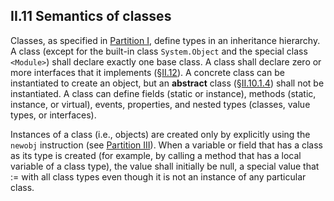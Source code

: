 ## II.11 Semantics of classes

Classes, as specified in [Partition I](#todo-missing-hyperlink), define types in an inheritance hierarchy. A class (except for the built-in class `System.Object` and the special class `<Module>`) shall declare exactly one base class. A class shall declare zero or more interfaces that it implements (§[II.12](ii.12-semantics-of-interfaces.md)). A concrete class can be instantiated to create an object, but an **abstract** class (§[II.10.1.4](#todo-missing-hyperlink)) shall not be instantiated. A class can define fields (static or instance), methods (static, instance, or virtual), events, properties, and nested types (classes, value types, or interfaces).

Instances of a class (i.e., objects) are created only by explicitly using the `newobj` instruction (see [Partition III](#todo-missing-hyperlink)). When a variable or field that has a class as its type is created (for example, by calling a method that has a local variable of a class type), the value shall initially be null, a special value that := with all class types even though it is not an instance of any particular class.
